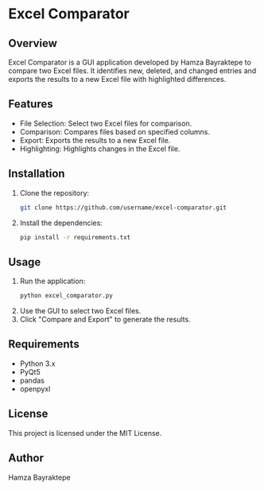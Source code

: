 # Excel Comparator

## Overview
Excel Comparator is a GUI application developed by Hamza Bayraktepe to compare two Excel files. It identifies new, deleted, and changed entries and exports the results to a new Excel file with highlighted differences.

## Features
- File Selection: Select two Excel files for comparison.
- Comparison: Compares files based on specified columns.
- Export: Exports the results to a new Excel file.
- Highlighting: Highlights changes in the Excel file.

## Installation
1. Clone the repository:
    ```bash
    git clone https://github.com/username/excel-comparator.git
    ```
2. Install the dependencies:
    ```bash
    pip install -r requirements.txt
    ```

## Usage
1. Run the application:
    ```bash
    python excel_comparator.py
    ```
2. Use the GUI to select two Excel files.
3. Click "Compare and Export" to generate the results.

## Requirements
- Python 3.x
- PyQt5
- pandas
- openpyxl

## License
This project is licensed under the MIT License.

## Author
Hamza Bayraktepe

